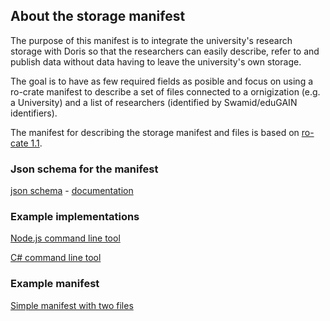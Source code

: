 ## About the storage manifest
The purpose of this manifest is to integrate the university's research storage with Doris so that the researchers can easily describe, refer to and publish data without data having to leave the university's own storage.

The goal is to have as few required fields as posible and focus on using a ro-crate manifest to describe a set of files connected to a ornigization (e.g. a University) and a list of researchers (identified by Swamid/eduGAIN identifiers).

The manifest for describing the storage manifest and files is based on [ro-cate 1.1](https://www.researchobject.org/ro-crate/1.1/).

### Json schema for the manifest

[json schema](schema.json) - [documentation](docs/schema/)

### Example implementations

[Node.js command line tool](https://github.com/snd-sweden/data-storage-information-interface/tree/master/scripts/manifest-generators/nodejs)

[C# command line tool](https://github.com/snd-sweden/data-storage-information-interface/tree/master/scripts/manifest-generators/csharp)

### Example manifest

[Simple manifest with two files](example.json)
